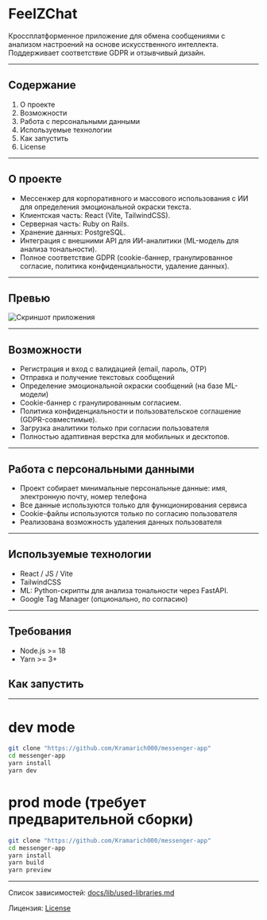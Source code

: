 # FeelZChat
Кроссплатформенное приложение для обмена сообщениями с анализом настроений на основе искусственного интеллекта. Поддерживает соответствие GDPR и отзывчивый дизайн.

---

## Содержание
1. О проекте
2. Возможности
3. Работа с персональными данными
4. Используемые технологии
5. Как запустить
6. License

---

## О проекте

- Мессенжер для корпоративного и массового использования с ИИ для определения эмоциональной окраски текста.
- Клиентская часть: React (Vite, TailwindCSS).
- Серверная часть: Ruby on Rails.
- Хранение данных: PostgreSQL.
- Интеграция с внешними API для ИИ-аналитики (ML-модель для анализа тональности).
- Полное соответствие GDPR (cookie-баннер, гранулированное согласие, политика конфиденциальности, удаление данных).

---

## Превью

![Скриншот приложения](./screenshots/main-interface.png)

---

## Возможности

- Регистрация и вход с валидацией (email, пароль, OTP)
- Отправка и получение текстовых сообщений 
- Определение эмоциональной окраски сообщений (на базе ML-модели)
- Cookie-баннер с гранулированным согласием.
- Политика конфиденциальности и пользовательское соглашениe (GDPR-совместимые).
- Загрузка аналитики только при согласии пользователя
- Полностью адаптивная верстка для мобильных и десктопов.

---

## Работа с персональными данными

- Проект собирает минимальные персональные данные: имя, электронную почту, номер телефона
- Все данные используются только для функционирования сервиса
- Cookie-файлы используются только по согласию пользователя
- Реализована возможность удаления данных пользователя

---

## Используемые технологии

- React / JS / Vite
- TailwindCSS
- ML: Python-скрипты для анализа тональности через FastAPI.
- Google Tag Manager (опционально, по согласию)

---

## Требования

- Node.js >= 18
- Yarn >= 3+

## Как запустить

---

# dev mode
```bash
git clone "https://github.com/Kramarich000/messenger-app"
cd messenger-app
yarn install
yarn dev
```
# prod mode (требует предварительной сборки)
```bash
git clone "https://github.com/Kramarich000/messenger-app"
cd messenger-app
yarn install
yarn build
yarn preview
```

---

Список зависимостей: [docs/lib/used-libraries.md](./docs/used-libraries.md)

Лицензия: [License](https://github.com/Kramarich000/messenger-app/blob/main/docs/ru/LICENSE_RU.md)
